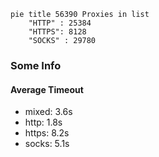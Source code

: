 
```mermaid
pie title 56390 Proxies in list
    "HTTP" : 25384
    "HTTPS": 8128
    "SOCKS" : 29780
```

### Some Info
#### Average Timeout

- mixed: 3.6s
- http: 1.8s
- https: 8.2s
- socks: 5.1s